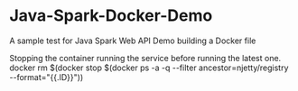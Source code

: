 # Java-Spark-Docker-Demo
A sample test for Java Spark Web API Demo building a Docker file

Stopping the container running the service before running the latest one.
docker rm $(docker stop $(docker ps -a -q --filter ancestor=njetty/registry --format="{{.ID}}"))
